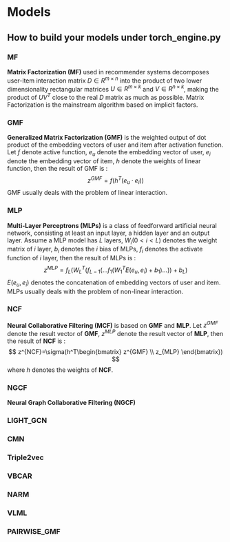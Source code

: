 # Models

## How to build your models under torch_engine.py

### MF

**Matrix Factorization (MF)** used in recommender systems decomposes user-item interaction matrix $D \in R^{m \times n}$ into the product of two lower dimensionality rectangular matrices $U \in R^{m \times k}$ and $V \in R^{n \times k}$, making the product of  $UV^T$ close to the real $D$ matrix as much as possible. Matrix Factorization is the mainstream algorithm based on implicit factors.

### GMF

**Generalized Matrix Factorization (GMF)** is the weighted output of dot product of the embedding vectors of user and item after activation function. Let $f$ denote active function, $e_u$ denote the embedding vector of user, $e_i$ denote the embedding vector of item, $h$ denote the weights of linear function, then the result of GMF is :
$$
z^{GMF}=f(h^T(e_u · e_i))
$$
GMF usually deals with the problem of linear interaction.

### MLP

**Multi-Layer Perceptrons (MLPs)** is a class of feedforward artificial neural network, consisting at least an input layer, a hidden layer and an output layer. Assume a MLP model has $L$ layers, $W_i (0<i < L)$ denotes the weight matrix of $i$ layer, $b_i$ denotes the $i$ bias of MLPs, $f_i$ denotes the activate function of $i$ layer, then the result of MLPs is :
$$
z^{MLP}=f_L(W_{L}^{T}(f_{L-1}(\dots f_1(W_1^TE(e_u,e_i)+b_1)\dots))+b_L)
$$
$E(e_u,e_i)$ denotes the concatenation of embedding vectors of user and item. MLPs usually deals with the problem of non-linear interaction.

### NCF

**Neural Collaborative Filtering (MCF)** is based on **GMF** and **MLP**. Let $z^{GMF}$ denote the result vector of **GMF**, $z^{MLP}$ denote the result vector of **MLP**, then the result of **NCF** is :
$$
z^{NCF}=\sigma(h^T\begin{bmatrix} z^{GMF} \\ z_{MLP} \end{bmatrix})
$$
where $h$ denotes the weights of **NCF**.

### NGCF

**Neural Graph Collaborative Filtering (NGCF)** 

### LIGHT_GCN

### CMN

### Triple2vec

### VBCAR

### NARM

### VLML

### PAIRWISE_GMF
